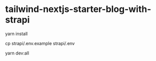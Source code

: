 # tailwind-nextjs-starter-blog-with-strapi

yarn install

cp strapi/.env.example strapi/.env

yarn dev:all